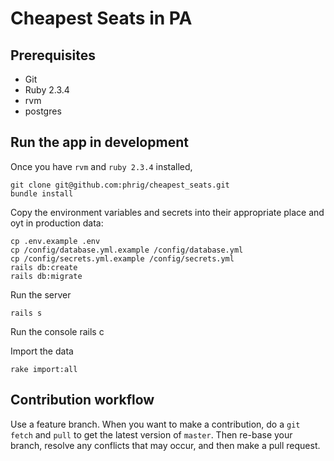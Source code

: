 # Cheapest Seats in PA

## Prerequisites

- Git
- Ruby 2.3.4
- rvm
- postgres

## Run the app in development

Once you have `rvm` and `ruby 2.3.4` installed,

    git clone git@github.com:phrig/cheapest_seats.git
    bundle install

Copy the environment variables and secrets into their appropriate place and oyt in production data:

    cp .env.example .env
    cp /config/database.yml.example /config/database.yml
    cp /config/secrets.yml.example /config/secrets.yml
    rails db:create
    rails db:migrate

Run the server

    rails s

Run the console
    rails c

Import the data

    rake import:all

## Contribution workflow

Use a feature branch. When you want to make a contribution, do a `git fetch` and `pull` to get the latest version of `master`. Then re-base your branch, resolve any conflicts that may occur, and then make a pull request.




